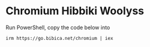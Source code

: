# Chromium Hibbiki Woolyss

Run PowerShell, copy the code below into

```
irm https://go.bibica.net/chromium | iex
```
